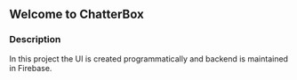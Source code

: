 ## Welcome to ChatterBox
 ### Description 
 In this project the UI is created programmatically and backend is maintained in Firebase.

